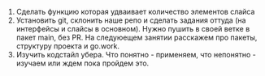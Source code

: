 1. Сделать функцию которая удваивает количество элементов слайса
2. Установить git, склонить наше репо и сделать задания оттуда (на интерфейсы и слайсы в основном). Нужно пушить в своей ветке в пакет main, без PR. На следуюещем занятии расскажем про пакеты, структуру проекта и go.work.
3. Изучить кодстайл убера. Что понятно - применяем, что непонятно - изучаем или ждем пока пройдем это.